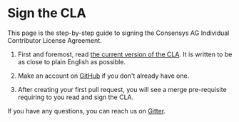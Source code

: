 Sign the CLA
=============

This page is the step-by-step guide to signing the Consensys AG
Individual Contributor License Agreement.

1. First and foremost, read [the current version of the CLA].
   It is written to be as close to plain English as possible.

2. Make an account on [GitHub] if you don't already have one.

3. After creating your first pull request, you will see a merge
   pre-requisite requiring to you read and sign the CLA.

If you have any questions, you can reach us on [Gitter].

[Gitter]: https://gitter.im/PegaSysEng
[GitHub]: https://github.com/
[the current version of the CLA]: https://gist.github.com/rojotek/978b48a5e8b68836856a8961d6887992
